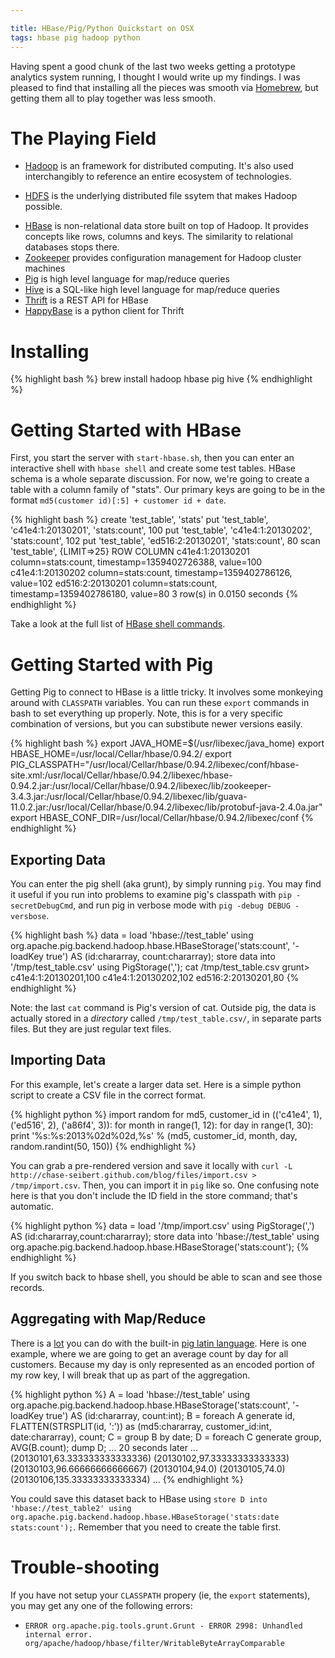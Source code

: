 ```yaml
---

title: HBase/Pig/Python Quickstart on OSX
tags: hbase pig hadoop python
---
```


Having spent a good chunk of the last two weeks getting a prototype analytics system running, I thought I would write up my findings. I was pleased to find that installing all the pieces was smooth via [Homebrew](http://mxcl.github.com/homebrew/), but getting them all to play together was less smooth.

# The Playing Field

* [Hadoop](http://hadoop.apache.org/) is an framework for distributed computing. It's also used interchangibly to reference an entire ecosystem of technologies.
- [HDFS](http://en.wikipedia.org/wiki/Apache_Hadoop#Hadoop_Distributed_File_System) is the underlying distributed file ssytem that makes Hadoop possible.
* [HBase](http://hbase.apache.org/) is non-relational data store built on top of Hadoop. It provides concepts like rows, columns and keys. The similarity to relational databases stops there.
* [Zookeeper](http://zookeeper.apache.org/) provides configuration management for Hadoop cluster machines
* [Pig](http://pig.apache.org/) is high level language for map/reduce queries
* [Hive](http://hive.apache.org/) is a SQL-like high level language for map/reduce queries
* [Thrift](http://wiki.apache.org/hadoop/Hbase/ThriftApi) is a REST API for HBase
* [HappyBase](https://github.com/wbolster/happybase) is a python client for Thrift

# Installing

{% highlight bash %}
brew install hadoop hbase pig hive
{% endhighlight %}

# Getting Started with HBase

First, you start the server with `start-hbase.sh`, then you can enter an interactive shell with `hbase shell` and create some test tables. HBase schema is a whole separate discussion. For now, we're going to create a table with a column family of "stats". Our primary keys are going to be in the format `md5(customer id)[:5] + customer id + date`.

{% highlight bash %}
create 'test_table', 'stats'
put 'test_table', 'c41e4:1:20130201', 'stats:count', 100
put 'test_table', 'c41e4:1:20130202', 'stats:count', 102
put 'test_table', 'ed516:2:20130201', 'stats:count', 80
scan 'test_table', {LIMIT=>25}
    ROW                                      COLUMN
     c41e4:1:20130201                        column=stats:count, timestamp=1359402726388, value=100
     c41e4:1:20130202                        column=stats:count, timestamp=1359402786126, value=102
     ed516:2:20130201                        column=stats:count, timestamp=1359402786180, value=80
    3 row(s) in 0.0150 seconds
{% endhighlight %}

Take a look at the full list of [HBase shell commands](http://wiki.apache.org/hadoop/Hbase/Shell).


# Getting Started with Pig

Getting Pig to connect to HBase is a little tricky. It involves some monkeying around with `CLASSPATH` variables. You can run these `export` commands in bash to set everything up properly. Note, this is for a very specific combination of versions, but you can substibute newer versions easily.

{% highlight bash %}
export JAVA_HOME=$(/usr/libexec/java_home)
export HBASE_HOME=/usr/local/Cellar/hbase/0.94.2/
export PIG_CLASSPATH="/usr/local/Cellar/hbase/0.94.2/libexec/conf/hbase-site.xml:/usr/local/Cellar/hbase/0.94.2/libexec/hbase-0.94.2.jar:/usr/local/Cellar/hbase/0.94.2/libexec/lib/zookeeper-3.4.3.jar:/usr/local/Cellar/hbase/0.94.2/libexec/lib/guava-11.0.2.jar:/usr/local/Cellar/hbase/0.94.2/libexec/lib/protobuf-java-2.4.0a.jar"
export HBASE_CONF_DIR=/usr/local/Cellar/hbase/0.94.2/libexec/conf
{% endhighlight %}

## Exporting Data

You can enter the pig shell (aka grunt), by simply running `pig`. You may find it useful if you run into problems to examine pig's classpath with `pip -secretDebugCmd`, and run pig in verbose mode with `pig -debug DEBUG -versbose`.

{% highlight bash %}
data = load 'hbase://test_table' using org.apache.pig.backend.hadoop.hbase.HBaseStorage('stats:count', '-loadKey true') AS (id:chararray, count:chararray);
store data into '/tmp/test_table.csv' using PigStorage(',');
cat /tmp/test_table.csv
grunt>
c41e4:1:20130201,100
c41e4:1:20130202,102
ed516:2:20130201,80
{% endhighlight %}

Note: the last `cat` command is Pig's version of cat. Outside pig, the data is actually stored in a _directory_ called `/tmp/test_table.csv/`, in separate parts files. But they are just regular text files.

## Importing Data

For this example, let's create a larger data set. Here is a simple python script to create a CSV file in the correct format.

{% highlight python %}
import random
for md5, customer_id in (('c41e4', 1), ('ed516', 2), ('a86f4', 3)):
    for month in range(1, 12):
        for day in range(1, 30):
            print '%s:%s:2013%02d%02d,%s' % (md5, customer_id, month, day, random.randint(50, 150))
{% endhighlight %}

You can grab a pre-rendered version and save it locally with `curl -L http://chase-seibert.github.com/blog/files/import.csv > /tmp/import.csv`. Then, you can import it in `pig` like so. One confusing note here is that you don't include the ID field in the store command; that's automatic.

{% highlight python %}
data = load '/tmp/import.csv' using PigStorage(',') AS (id:chararray,count:chararray);
store data into 'hbase://test_table' using org.apache.pig.backend.hadoop.hbase.HBaseStorage('stats:count');
{% endhighlight %}

If you switch back to hbase shell, you should be able to scan and see those records.

## Aggregating with Map/Reduce

There is a [lot](http://pig.apache.org/docs/r0.7.0/piglatin_ref1.html#Using+Comments+in+Scripts) you can do with the built-in [pig latin language](http://pig.apache.org/docs/r0.7.0/piglatin_ref2.html#Overview
). Here is one example, where we are going to get an average count by day for all customers. Because my day is only represented as an encoded portion of my row key, I will break that up as part of the aggregation.


{% highlight python %}
A = load 'hbase://test_table' using org.apache.pig.backend.hadoop.hbase.HBaseStorage('stats:count', '-loadKey true') AS (id:chararray, count:int);
B = foreach A generate id, FLATTEN(STRSPLIT(id, ':')) as (md5:chararray, customer_id:int, date:chararray), count;
C = group B by date;
D = foreach C generate group, AVG(B.count);
dump D;
...
20 seconds later
...
(20130101,63.333333333333336)
(20130102,97.33333333333333)
(20130103,96.66666666666667)
(20130104,94.0)
(20130105,74.0)
(20130106,135.33333333333334)
...
{% endhighlight %}

You could save this dataset back to HBase using `store D into 'hbase://test_table2' using org.apache.pig.backend.hadoop.hbase.HBaseStorage('stats:date stats:count');`. Remember that you need to create the table first.

# Trouble-shooting

If you have not setup your `CLASSPATH` propery (ie, the `export` statements), you may get any one of the following errors:

* `ERROR org.apache.pig.tools.grunt.Grunt - ERROR 2998: Unhandled internal error. org/apache/hadoop/hbase/filter/WritableByteArrayComparable`
